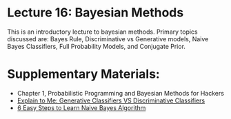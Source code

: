 # Lecture 16: Bayesian Methods

This is an introductory lecture to bayesian methods. Primary topics discussed are: Bayes Rule, Discriminative vs Generative models, Naive Bayes Classifiers, Full Probability Models, and Conjugate Prior. 

# Supplementary Materials:
- Chapter 1, Probabilistic Programming and Bayesian Methods for Hackers
- [Explain to Me: Generative Classifiers VS Discriminative Classifiers](http://www.chioka.in/explain-to-me-generative-classifiers-vs-discriminative-classifiers/)
- [6 Easy Steps to Learn Naive Bayes Algorithm](https://www.analyticsvidhya.com/blog/2017/09/naive-bayes-explained/)